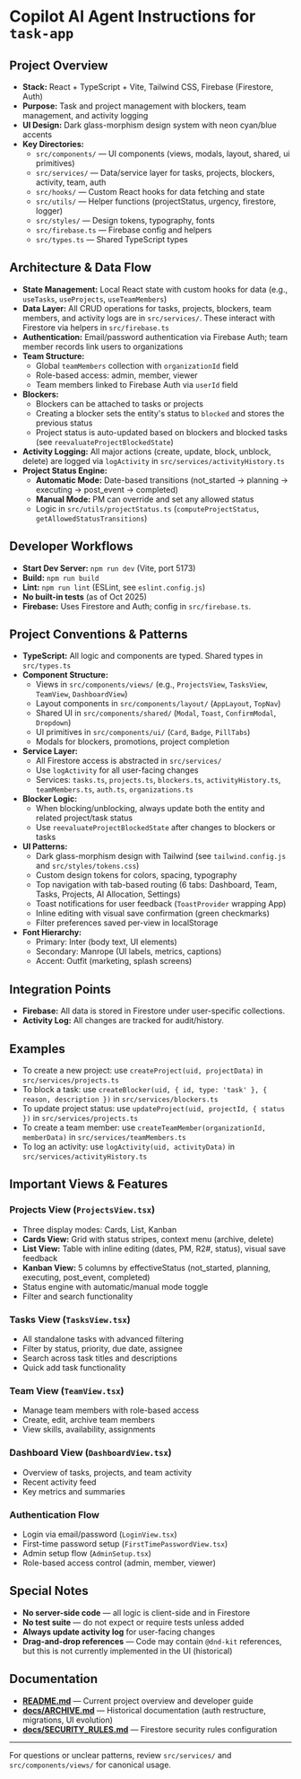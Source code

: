 # Copilot AI Agent Instructions for `task-app`

## Project Overview
- **Stack:** React + TypeScript + Vite, Tailwind CSS, Firebase (Firestore, Auth)
- **Purpose:** Task and project management with blockers, team management, and activity logging
- **UI Design:** Dark glass-morphism design system with neon cyan/blue accents
- **Key Directories:**
  - `src/components/` — UI components (views, modals, layout, shared, ui primitives)
  - `src/services/` — Data/service layer for tasks, projects, blockers, activity, team, auth
  - `src/hooks/` — Custom React hooks for data fetching and state
  - `src/utils/` — Helper functions (projectStatus, urgency, firestore, logger)
  - `src/styles/` — Design tokens, typography, fonts
  - `src/firebase.ts` — Firebase config and helpers
  - `src/types.ts` — Shared TypeScript types

## Architecture & Data Flow
- **State Management:** Local React state with custom hooks for data (e.g., `useTasks`, `useProjects`, `useTeamMembers`)
- **Data Layer:** All CRUD operations for tasks, projects, blockers, team members, and activity logs are in `src/services/`. These interact with Firestore via helpers in `src/firebase.ts`
- **Authentication:** Email/password authentication via Firebase Auth; team member records link users to organizations
- **Team Structure:** 
  - Global `teamMembers` collection with `organizationId` field
  - Role-based access: admin, member, viewer
  - Team members linked to Firebase Auth via `userId` field
- **Blockers:**
  - Blockers can be attached to tasks or projects
  - Creating a blocker sets the entity's status to `blocked` and stores the previous status
  - Project status is auto-updated based on blockers and blocked tasks (see `reevaluateProjectBlockedState`)
- **Activity Logging:** All major actions (create, update, block, unblock, delete) are logged via `logActivity` in `src/services/activityHistory.ts`
- **Project Status Engine:**
  - **Automatic Mode:** Date-based transitions (not_started → planning → executing → post_event → completed)
  - **Manual Mode:** PM can override and set any allowed status
  - Logic in `src/utils/projectStatus.ts` (`computeProjectStatus`, `getAllowedStatusTransitions`)

## Developer Workflows
- **Start Dev Server:** `npm run dev` (Vite, port 5173)
- **Build:** `npm run build`
- **Lint:** `npm run lint` (ESLint, see `eslint.config.js`)
- **No built-in tests** (as of Oct 2025)
- **Firebase:** Uses Firestore and Auth; config in `src/firebase.ts`.

## Project Conventions & Patterns
- **TypeScript:** All logic and components are typed. Shared types in `src/types.ts`
- **Component Structure:**
  - Views in `src/components/views/` (e.g., `ProjectsView`, `TasksView`, `TeamView`, `DashboardView`)
  - Layout components in `src/components/layout/` (`AppLayout`, `TopNav`)
  - Shared UI in `src/components/shared/` (`Modal`, `Toast`, `ConfirmModal`, `Dropdown`)
  - UI primitives in `src/components/ui/` (`Card`, `Badge`, `PillTabs`)
  - Modals for blockers, promotions, project completion
- **Service Layer:**
  - All Firestore access is abstracted in `src/services/`
  - Use `logActivity` for all user-facing changes
  - Services: `tasks.ts`, `projects.ts`, `blockers.ts`, `activityHistory.ts`, `teamMembers.ts`, `auth.ts`, `organizations.ts`
- **Blocker Logic:**
  - When blocking/unblocking, always update both the entity and related project/task status
  - Use `reevaluateProjectBlockedState` after changes to blockers or tasks
- **UI Patterns:**
  - Dark glass-morphism design with Tailwind (see `tailwind.config.js` and `src/styles/tokens.css`)
  - Custom design tokens for colors, spacing, typography
  - Top navigation with tab-based routing (6 tabs: Dashboard, Team, Tasks, Projects, AI Allocation, Settings)
  - Toast notifications for user feedback (`ToastProvider` wrapping App)
  - Inline editing with visual save confirmation (green checkmarks)
  - Filter preferences saved per-view in localStorage
- **Font Hierarchy:**
  - Primary: Inter (body text, UI elements)
  - Secondary: Manrope (UI labels, metrics, captions)
  - Accent: Outfit (marketing, splash screens)

## Integration Points
- **Firebase:** All data is stored in Firestore under user-specific collections.
- **Activity Log:** All changes are tracked for audit/history.

## Examples
- To create a new project: use `createProject(uid, projectData)` in `src/services/projects.ts`
- To block a task: use `createBlocker(uid, { id, type: 'task' }, { reason, description })` in `src/services/blockers.ts`
- To update project status: use `updateProject(uid, projectId, { status })` in `src/services/projects.ts`
- To create a team member: use `createTeamMember(organizationId, memberData)` in `src/services/teamMembers.ts`
- To log an activity: use `logActivity(uid, activityData)` in `src/services/activityHistory.ts`

## Important Views & Features

### Projects View (`ProjectsView.tsx`)
- Three display modes: Cards, List, Kanban
- **Cards View:** Grid with status stripes, context menu (archive, delete)
- **List View:** Table with inline editing (dates, PM, R2#, status), visual save feedback
- **Kanban View:** 5 columns by effectiveStatus (not_started, planning, executing, post_event, completed)
- Status engine with automatic/manual mode toggle
- Filter and search functionality

### Tasks View (`TasksView.tsx`)
- All standalone tasks with advanced filtering
- Filter by status, priority, due date, assignee
- Search across task titles and descriptions
- Quick add task functionality

### Team View (`TeamView.tsx`)
- Manage team members with role-based access
- Create, edit, archive team members
- View skills, availability, assignments

### Dashboard View (`DashboardView.tsx`)
- Overview of tasks, projects, and team activity
- Recent activity feed
- Key metrics and summaries

### Authentication Flow
- Login via email/password (`LoginView.tsx`)
- First-time password setup (`FirstTimePasswordView.tsx`)
- Admin setup flow (`AdminSetup.tsx`)
- Role-based access control (admin, member, viewer)

## Special Notes
- **No server-side code** — all logic is client-side and in Firestore
- **No test suite** — do not expect or require tests unless added
- **Always update activity log** for user-facing changes
- **Drag-and-drop references** — Code may contain `@dnd-kit` references, but this is not currently implemented in the UI (historical)

## Documentation
- **[README.md](../README.md)** — Current project overview and developer guide
- **[docs/ARCHIVE.md](../docs/ARCHIVE.md)** — Historical documentation (auth restructure, migrations, UI evolution)
- **[docs/SECURITY_RULES.md](../docs/SECURITY_RULES.md)** — Firestore security rules configuration

---
For questions or unclear patterns, review `src/services/` and `src/components/views/` for canonical usage.
